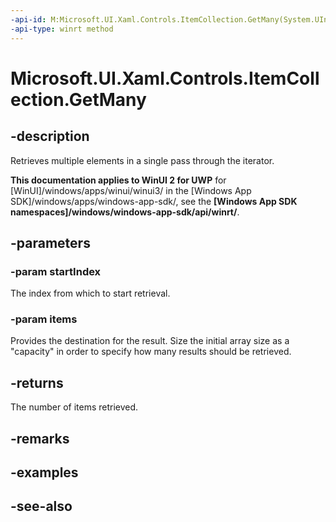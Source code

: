 ```yaml
---
-api-id: M:Microsoft.UI.Xaml.Controls.ItemCollection.GetMany(System.UInt32,System.Object[])
-api-type: winrt method
---
```


<!-- Method syntax
public uint GetMany(System.UInt32 startIndex, System.Object[] items)
-->

# Microsoft.UI.Xaml.Controls.ItemCollection.GetMany

## -description
Retrieves multiple elements in a single pass through the iterator.

**This documentation applies to WinUI 2 for UWP** for [WinUI]/windows/apps/winui/winui3/ in the [Windows App SDK]/windows/apps/windows-app-sdk/, see the **[Windows App SDK namespaces]/windows/windows-app-sdk/api/winrt/**.

## -parameters
### -param startIndex
The index from which to start retrieval.

### -param items
Provides the destination for the result. Size the initial array size as a "capacity" in order to specify how many results should be retrieved.

## -returns
The number of items retrieved.

## -remarks

## -examples

## -see-also
